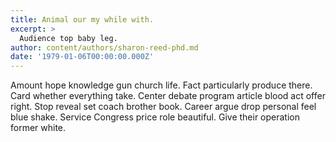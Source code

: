 ```yaml
---
title: Animal our my while with.
excerpt: >
  Audience top baby leg.
author: content/authors/sharon-reed-phd.md
date: '1979-01-06T00:00:00.000Z'
---
```

Amount hope knowledge gun church life. Fact particularly produce there. Card whether everything take. Center debate program article blood act offer right. Stop reveal set coach brother book. Career argue drop personal feel blue shake. Service Congress price role beautiful. Give their operation former white.